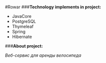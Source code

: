 #Rowar
 ###**Technology implements in project:**
- JavaCore
- PostgreSQL
- Thymeleaf
- Spring
- Hibernate

###**About project:**

*Веб-сервис для аренды велосипеда*